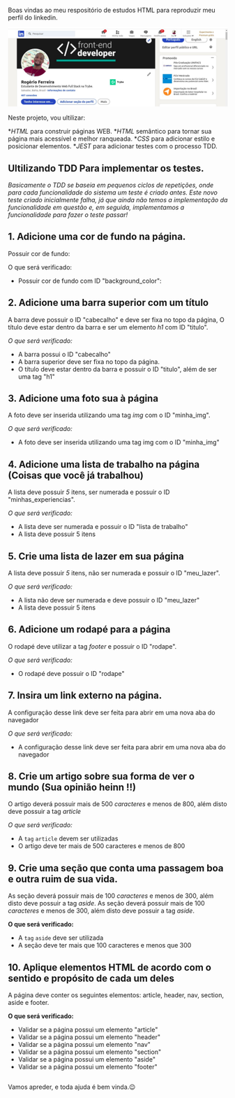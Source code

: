 Boas vindas ao meu respositório de estudos HTML para reproduzir meu perfil do linkedin.



<img src="/img/profileLinkedin.jpg"> 





Neste projeto, vou ultilizar:

*_HTML_ para construir páginas WEB.
*_HTML_ semântico para tornar sua página mais acessível e melhor ranqueada.
*_CSS_ para adicionar estilo e posicionar elementos.
*_JEST_ para adicionar testes com o processo TDD.


## Ultilizando TDD Para implementar os testes.

_Basicamente o TDD se baseia em pequenos ciclos de repetições, onde para cada funcionalidade do sistema um teste é criado antes. Este novo teste criado inicialmente falha, já que ainda não temos a implementação da funcionalidade em questão e, em seguida, implementamos a funcionalidade para fazer o teste passar!_

## 1. Adicione uma cor de fundo na página.

Possuir cor de fundo: 

O que será verificado:

- Possuir cor de fundo com ID "background_color": 

## 2. Adicione uma barra superior com um título

A barra deve possuir o ID "cabecalho" e deve ser fixa no topo da página, O título deve estar dentro da barra e ser um elemento *h1* com ID "titulo".

*O que será verificado:*

- A barra possui o ID "cabecalho"
- A barra superior deve ser fixa no topo da página.
- O título deve estar dentro da barra e possuir o ID "titulo", além de ser uma tag "h1"

## 3. Adicione uma foto sua à página

A foto deve ser inserida utilizando uma tag *img* com o ID "minha_img".

*O que será verificado:*

- A foto deve ser inserida utilizando uma tag img com o ID "minha_img"

## 4. Adicione uma lista de trabalho na página (Coisas que você já trabalhou)

A lista deve possuir *5* itens, ser numerada e possuir o ID "minhas_experiencias".

*O que será verificado:*

- A lista deve ser numerada e possuir o ID "lista de trabalho"
- A lista deve possuir 5 itens

## 5. Crie uma lista de lazer em sua página

A lista deve possuir *5* itens, não ser numerada e possuir o ID "meu_lazer".

*O que será verificado:*

- A lista não deve ser numerada e deve possuir o ID "meu_lazer"
- A lista deve possuir 5 itens

## 6. Adicione um rodapé para a página

O rodapé deve utilizar a tag *footer* e possuir o ID "rodape".

*O que será verificado:*

- O rodapé deve possuir o ID "rodape"

## 7. Insira  um link externo na página.

A configuração desse link deve ser feita para abrir em uma nova aba do navegador

*O que será verificado:*

- A configuração desse link deve ser feita para abrir em uma nova aba do navegador

## 8. Crie um artigo sobre sua forma de ver o mundo (Sua opinião heinn !!)

O artigo deverá possuir mais de 500 *caracteres* e menos de 800, além disto deve possuir a tag *article*

*O que será verificado:*

- A `tag` `article` devem ser utilizadas
- O artigo deve ter mais de 500 caracteres e menos de 800

## 9. Crie uma seção que conta uma passagem boa e outra ruim de sua vida.

As seção deverá possuir mais de 100 *caracteres* e menos de 300, além disto deve possuir a tag *aside*.
As seção deverá possuir mais de 100 *caracteres* e menos de 300, além disto deve possuir a tag *aside*.


**O que será verificado:**

- A `tag` `aside` deve ser utilizada 
- A seção deve ter mais que 100 caracteres e menos que 300

## 10. Aplique elementos HTML de acordo com o sentido e propósito de cada um deles

A página deve conter os seguintes elementos: article, header, nav, section, aside e footer.

**O que será verificado:**

- Validar se a página possui um elemento "article"
- Validar se a página possui um elemento "header"
- Validar se a página possui um elemento "nav"
- Validar se a página possui um elemento "section"
- Validar se a página possui um elemento "aside"
- Validar se a página possui um elemento "footer"

##


Vamos apreder, e toda ajuda é bem vinda.😉